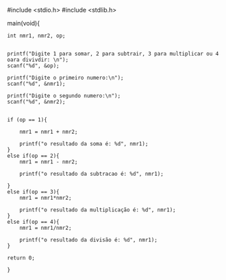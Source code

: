 #include <stdio.h>
#include <stdlib.h>

main(void){
	
	int nmr1, nmr2, op;
	
	
	printf("Digite 1 para somar, 2 para subtrair, 3 para multiplicar ou 4 oara divivdir: \n");
	scanf("%d", &op);
	
	printf("Digite o primeiro numero:\n");
	scanf("%d", &nmr1);
	
	printf("Digite o segundo numero:\n");
	scanf("%d", &nmr2);
	
	
	if (op == 1){
		
		nmr1 = nmr1 + nmr2;
		
		printf("o resultado da soma é: %d", nmr1);
	}
	else if(op == 2){
		nmr1 = nmr1 - nmr2;
			
		printf("o resultado da subtracao é: %d", nmr1);
						
	}
	else if(op == 3){
		nmr1 = nmr1*nmr2;
		
		printf("o resultado da multiplicação é: %d", nmr1);
	}
	else if(op == 4){
		nmr1 = nmr1/nmr2;
		
		printf("o resultado da divisão é: %d", nmr1);
	}
		
	return 0;
	 
	}
